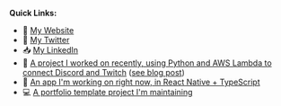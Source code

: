 **Quick Links:**

* 🔗 [My Website](https://dylmye.me)
* 🦢 [My Twitter](https://twitter.com/dylan_mye)
* 📥 [My LinkedIn](https://www.linkedin.com/in/dylan--m/)
* 🐍 [A project I worked on recently, using Python and AWS Lambda to connect Discord and Twitch](https://github.com/dylmye/twitch-golive-discord) ([see blog post](https://dylmye.me/2021/03/08/twitch-discord/))
* 📱 [An app I'm working on right now, in React Native + TypeScript](https://github.com/dylmye/slickmod)
* 💻 [A portfolio template project I'm maintaining](https://github.com/better-personal-website/personal-website)
